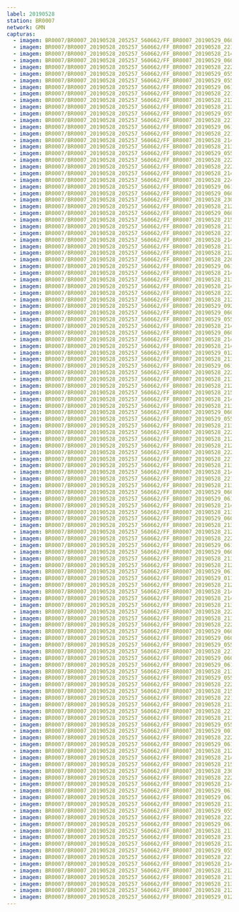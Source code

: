 ```yaml
---
label: 20190528
station: BR0007
network: GMN
capturas:
  - imagem: BR0007/BR0007_20190528_205257_560662/FF_BR0007_20190529_060002_316_0593152.fits_maxpixel.jpg
  - imagem: BR0007/BR0007_20190528_205257_560662/FF_BR0007_20190528_221219_699_0091648.fits_maxpixel.jpg
  - imagem: BR0007/BR0007_20190528_205257_560662/FF_BR0007_20190528_214712_053_0062720.fits_maxpixel.jpg
  - imagem: BR0007/BR0007_20190528_205257_560662/FF_BR0007_20190529_060532_385_0599808.fits_maxpixel.jpg
  - imagem: BR0007/BR0007_20190528_205257_560662/FF_BR0007_20190528_222205_603_0102656.fits_maxpixel.jpg
  - imagem: BR0007/BR0007_20190528_205257_560662/FF_BR0007_20190529_055534_481_0588032.fits_maxpixel.jpg
  - imagem: BR0007/BR0007_20190528_205257_560662/FF_BR0007_20190529_055313_959_0585472.fits_maxpixel.jpg
  - imagem: BR0007/BR0007_20190528_205257_560662/FF_BR0007_20190529_061017_522_0605440.fits_maxpixel.jpg
  - imagem: BR0007/BR0007_20190528_205257_560662/FF_BR0007_20190528_221922_583_0099584.fits_maxpixel.jpg
  - imagem: BR0007/BR0007_20190528_205257_560662/FF_BR0007_20190528_212840_316_0041216.fits_maxpixel.jpg
  - imagem: BR0007/BR0007_20190528_205257_560662/FF_BR0007_20190528_213104_834_0044032.fits_maxpixel.jpg
  - imagem: BR0007/BR0007_20190528_205257_560662/FF_BR0007_20190529_055918_858_0592384.fits_maxpixel.jpg
  - imagem: BR0007/BR0007_20190528_205257_560662/FF_BR0007_20190528_221612_693_0096000.fits_maxpixel.jpg
  - imagem: BR0007/BR0007_20190528_205257_560662/FF_BR0007_20190529_061920_920_0615424.fits_maxpixel.jpg
  - imagem: BR0007/BR0007_20190528_205257_560662/FF_BR0007_20190528_221434_618_0094208.fits_maxpixel.jpg
  - imagem: BR0007/BR0007_20190528_205257_560662/FF_BR0007_20190528_214548_209_0061184.fits_maxpixel.jpg
  - imagem: BR0007/BR0007_20190528_205257_560662/FF_BR0007_20190528_213024_264_0043264.fits_maxpixel.jpg
  - imagem: BR0007/BR0007_20190528_205257_560662/FF_BR0007_20190529_055258_303_0585216.fits_maxpixel.jpg
  - imagem: BR0007/BR0007_20190528_205257_560662/FF_BR0007_20190528_222113_003_0101632.fits_maxpixel.jpg
  - imagem: BR0007/BR0007_20190528_205257_560662/FF_BR0007_20190528_222723_758_0108544.fits_maxpixel.jpg
  - imagem: BR0007/BR0007_20190528_205257_560662/FF_BR0007_20190528_214615_142_0061696.fits_maxpixel.jpg
  - imagem: BR0007/BR0007_20190528_205257_560662/FF_BR0007_20190528_224056_119_0123904.fits_maxpixel.jpg
  - imagem: BR0007/BR0007_20190528_205257_560662/FF_BR0007_20190529_061446_147_0610560.fits_maxpixel.jpg
  - imagem: BR0007/BR0007_20190528_205257_560662/FF_BR0007_20190529_060438_881_0598784.fits_maxpixel.jpg
  - imagem: BR0007/BR0007_20190528_205257_560662/FF_BR0007_20190528_230602_718_0152576.fits_maxpixel.jpg
  - imagem: BR0007/BR0007_20190528_205257_560662/FF_BR0007_20190528_212813_017_0040704.fits_maxpixel.jpg
  - imagem: BR0007/BR0007_20190528_205257_560662/FF_BR0007_20190529_060611_561_0600576.fits_maxpixel.jpg
  - imagem: BR0007/BR0007_20190528_205257_560662/FF_BR0007_20190528_215101_960_0067072.fits_maxpixel.jpg
  - imagem: BR0007/BR0007_20190528_205257_560662/FF_BR0007_20190528_213013_013_0043008.fits_maxpixel.jpg
  - imagem: BR0007/BR0007_20190528_205257_560662/FF_BR0007_20190528_221504_389_0094720.fits_maxpixel.jpg
  - imagem: BR0007/BR0007_20190528_205257_560662/FF_BR0007_20190528_214509_338_0060416.fits_maxpixel.jpg
  - imagem: BR0007/BR0007_20190528_205257_560662/FF_BR0007_20190528_213753_243_0051968.fits_maxpixel.jpg
  - imagem: BR0007/BR0007_20190528_205257_560662/FF_BR0007_20190528_212434_091_0036352.fits_maxpixel.jpg
  - imagem: BR0007/BR0007_20190528_205257_560662/FF_BR0007_20190528_220449_943_0082944.fits_maxpixel.jpg
  - imagem: BR0007/BR0007_20190528_205257_560662/FF_BR0007_20190529_061034_214_0605696.fits_maxpixel.jpg
  - imagem: BR0007/BR0007_20190528_205257_560662/FF_BR0007_20190528_214310_689_0058112.fits_maxpixel.jpg
  - imagem: BR0007/BR0007_20190528_205257_560662/FF_BR0007_20190528_213859_124_0053248.fits_maxpixel.jpg
  - imagem: BR0007/BR0007_20190528_205257_560662/FF_BR0007_20190528_214536_877_0060928.fits_maxpixel.jpg
  - imagem: BR0007/BR0007_20190528_205257_560662/FF_BR0007_20190528_222653_808_0108032.fits_maxpixel.jpg
  - imagem: BR0007/BR0007_20190528_205257_560662/FF_BR0007_20190528_212905_025_0041728.fits_maxpixel.jpg
  - imagem: BR0007/BR0007_20190528_205257_560662/FF_BR0007_20190529_092938_622_0814336.fits_maxpixel.jpg
  - imagem: BR0007/BR0007_20190528_205257_560662/FF_BR0007_20190529_060506_109_0599296.fits_maxpixel.jpg
  - imagem: BR0007/BR0007_20190528_205257_560662/FF_BR0007_20190529_055408_338_0586496.fits_maxpixel.jpg
  - imagem: BR0007/BR0007_20190528_205257_560662/FF_BR0007_20190528_214220_447_0057088.fits_maxpixel.jpg
  - imagem: BR0007/BR0007_20190528_205257_560662/FF_BR0007_20190529_060834_473_0603392.fits_maxpixel.jpg
  - imagem: BR0007/BR0007_20190528_205257_560662/FF_BR0007_20190528_214523_474_0060672.fits_maxpixel.jpg
  - imagem: BR0007/BR0007_20190528_205257_560662/FF_BR0007_20190528_214941_206_0065536.fits_maxpixel.jpg
  - imagem: BR0007/BR0007_20190528_205257_560662/FF_BR0007_20190529_012343_680_0305920.fits_maxpixel.jpg
  - imagem: BR0007/BR0007_20190528_205257_560662/FF_BR0007_20190528_213227_911_0045568.fits_maxpixel.jpg
  - imagem: BR0007/BR0007_20190528_205257_560662/FF_BR0007_20190529_061556_628_0611840.fits_maxpixel.jpg
  - imagem: BR0007/BR0007_20190528_205257_560662/FF_BR0007_20190528_222233_949_0103168.fits_maxpixel.jpg
  - imagem: BR0007/BR0007_20190528_205257_560662/FF_BR0007_20190528_213535_156_0049152.fits_maxpixel.jpg
  - imagem: BR0007/BR0007_20190528_205257_560662/FF_BR0007_20190528_212250_241_0034304.fits_maxpixel.jpg
  - imagem: BR0007/BR0007_20190528_205257_560662/FF_BR0007_20190528_215138_418_0067840.fits_maxpixel.jpg
  - imagem: BR0007/BR0007_20190528_205257_560662/FF_BR0007_20190528_214100_773_0055552.fits_maxpixel.jpg
  - imagem: BR0007/BR0007_20190528_205257_560662/FF_BR0007_20190528_213640_396_0050432.fits_maxpixel.jpg
  - imagem: BR0007/BR0007_20190528_205257_560662/FF_BR0007_20190529_060130_518_0594944.fits_maxpixel.jpg
  - imagem: BR0007/BR0007_20190528_205257_560662/FF_BR0007_20190529_055945_907_0592896.fits_maxpixel.jpg
  - imagem: BR0007/BR0007_20190528_205257_560662/FF_BR0007_20190528_213052_236_0043776.fits_maxpixel.jpg
  - imagem: BR0007/BR0007_20190528_205257_560662/FF_BR0007_20190528_222223_464_0102912.fits_maxpixel.jpg
  - imagem: BR0007/BR0007_20190528_205257_560662/FF_BR0007_20190528_212748_643_0040192.fits_maxpixel.jpg
  - imagem: BR0007/BR0007_20190528_205257_560662/FF_BR0007_20190528_212304_511_0034560.fits_maxpixel.jpg
  - imagem: BR0007/BR0007_20190528_205257_560662/FF_BR0007_20190528_222533_491_0106496.fits_maxpixel.jpg
  - imagem: BR0007/BR0007_20190528_205257_560662/FF_BR0007_20190528_221557_896_0095744.fits_maxpixel.jpg
  - imagem: BR0007/BR0007_20190528_205257_560662/FF_BR0007_20190528_213914_793_0053504.fits_maxpixel.jpg
  - imagem: BR0007/BR0007_20190528_205257_560662/FF_BR0007_20190528_214815_569_0064000.fits_maxpixel.jpg
  - imagem: BR0007/BR0007_20190528_205257_560662/FF_BR0007_20190528_221329_177_0092928.fits_maxpixel.jpg
  - imagem: BR0007/BR0007_20190528_205257_560662/FF_BR0007_20190528_213616_887_0049920.fits_maxpixel.jpg
  - imagem: BR0007/BR0007_20190528_205257_560662/FF_BR0007_20190529_060939_644_0604672.fits_maxpixel.jpg
  - imagem: BR0007/BR0007_20190528_205257_560662/FF_BR0007_20190529_061951_016_0615936.fits_maxpixel.jpg
  - imagem: BR0007/BR0007_20190528_205257_560662/FF_BR0007_20190528_214925_302_0065280.fits_maxpixel.jpg
  - imagem: BR0007/BR0007_20190528_205257_560662/FF_BR0007_20190528_213806_717_0052224.fits_maxpixel.jpg
  - imagem: BR0007/BR0007_20190528_205257_560662/FF_BR0007_20190529_060810_435_0602880.fits_maxpixel.jpg
  - imagem: BR0007/BR0007_20190528_205257_560662/FF_BR0007_20190528_213442_992_0048128.fits_maxpixel.jpg
  - imagem: BR0007/BR0007_20190528_205257_560662/FF_BR0007_20190528_212709_107_0039424.fits_maxpixel.jpg
  - imagem: BR0007/BR0007_20190528_205257_560662/FF_BR0007_20190528_222548_661_0106752.fits_maxpixel.jpg
  - imagem: BR0007/BR0007_20190528_205257_560662/FF_BR0007_20190529_061222_699_0607744.fits_maxpixel.jpg
  - imagem: BR0007/BR0007_20190528_205257_560662/FF_BR0007_20190529_060350_683_0597760.fits_maxpixel.jpg
  - imagem: BR0007/BR0007_20190528_205257_560662/FF_BR0007_20190528_213520_702_0048896.fits_maxpixel.jpg
  - imagem: BR0007/BR0007_20190528_205257_560662/FF_BR0007_20190528_212602_669_0038144.fits_maxpixel.jpg
  - imagem: BR0007/BR0007_20190528_205257_560662/FF_BR0007_20190529_061808_044_0614144.fits_maxpixel.jpg
  - imagem: BR0007/BR0007_20190528_205257_560662/FF_BR0007_20190529_011943_945_0301568.fits_maxpixel.jpg
  - imagem: BR0007/BR0007_20190528_205257_560662/FF_BR0007_20190528_212342_319_0035328.fits_maxpixel.jpg
  - imagem: BR0007/BR0007_20190528_205257_560662/FF_BR0007_20190528_214955_371_0065792.fits_maxpixel.jpg
  - imagem: BR0007/BR0007_20190528_205257_560662/FF_BR0007_20190528_214351_325_0058880.fits_maxpixel.jpg
  - imagem: BR0007/BR0007_20190528_205257_560662/FF_BR0007_20190528_213119_708_0044288.fits_maxpixel.jpg
  - imagem: BR0007/BR0007_20190528_205257_560662/FF_BR0007_20190528_222317_643_0103936.fits_maxpixel.jpg
  - imagem: BR0007/BR0007_20190528_205257_560662/FF_BR0007_20190528_213217_704_0045312.fits_maxpixel.jpg
  - imagem: BR0007/BR0007_20190528_205257_560662/FF_BR0007_20190528_222628_470_0107520.fits_maxpixel.jpg
  - imagem: BR0007/BR0007_20190528_205257_560662/FF_BR0007_20190529_060728_314_0602112.fits_maxpixel.jpg
  - imagem: BR0007/BR0007_20190528_205257_560662/FF_BR0007_20190529_060822_737_0603136.fits_maxpixel.jpg
  - imagem: BR0007/BR0007_20190528_205257_560662/FF_BR0007_20190529_055724_492_0590080.fits_maxpixel.jpg
  - imagem: BR0007/BR0007_20190528_205257_560662/FF_BR0007_20190528_221637_704_0096512.fits_maxpixel.jpg
  - imagem: BR0007/BR0007_20190528_205257_560662/FF_BR0007_20190529_060415_143_0598272.fits_maxpixel.jpg
  - imagem: BR0007/BR0007_20190528_205257_560662/FF_BR0007_20190529_061337_583_0609280.fits_maxpixel.jpg
  - imagem: BR0007/BR0007_20190528_205257_560662/FF_BR0007_20190528_213253_648_0046080.fits_maxpixel.jpg
  - imagem: BR0007/BR0007_20190528_205257_560662/FF_BR0007_20190529_055517_854_0587776.fits_maxpixel.jpg
  - imagem: BR0007/BR0007_20190528_205257_560662/FF_BR0007_20190528_222614_607_0107264.fits_maxpixel.jpg
  - imagem: BR0007/BR0007_20190528_205257_560662/FF_BR0007_20190528_215338_328_0070144.fits_maxpixel.jpg
  - imagem: BR0007/BR0007_20190528_205257_560662/FF_BR0007_20190528_221732_942_0097536.fits_maxpixel.jpg
  - imagem: BR0007/BR0007_20190528_205257_560662/FF_BR0007_20190528_213702_193_0050944.fits_maxpixel.jpg
  - imagem: BR0007/BR0007_20190528_205257_560662/FF_BR0007_20190528_221852_913_0099072.fits_maxpixel.jpg
  - imagem: BR0007/BR0007_20190528_205257_560662/FF_BR0007_20190528_213629_354_0050176.fits_maxpixel.jpg
  - imagem: BR0007/BR0007_20190528_205257_560662/FF_BR0007_20190529_055437_634_0587008.fits_maxpixel.jpg
  - imagem: BR0007/BR0007_20190528_205257_560662/FF_BR0007_20190529_001840_733_0232960.fits_maxpixel.jpg
  - imagem: BR0007/BR0007_20190528_205257_560662/FF_BR0007_20190528_222641_505_0107776.fits_maxpixel.jpg
  - imagem: BR0007/BR0007_20190528_205257_560662/FF_BR0007_20190529_061047_119_0605952.fits_maxpixel.jpg
  - imagem: BR0007/BR0007_20190528_205257_560662/FF_BR0007_20190528_212916_025_0041984.fits_maxpixel.jpg
  - imagem: BR0007/BR0007_20190528_205257_560662/FF_BR0007_20190528_214417_662_0059392.fits_maxpixel.jpg
  - imagem: BR0007/BR0007_20190528_205257_560662/FF_BR0007_20190528_215020_164_0066304.fits_maxpixel.jpg
  - imagem: BR0007/BR0007_20190528_205257_560662/FF_BR0007_20190528_230425_506_0150784.fits_maxpixel.jpg
  - imagem: BR0007/BR0007_20190528_205257_560662/FF_BR0007_20190528_222737_705_0108800.fits_maxpixel.jpg
  - imagem: BR0007/BR0007_20190528_205257_560662/FF_BR0007_20190528_214113_455_0055808.fits_maxpixel.jpg
  - imagem: BR0007/BR0007_20190528_205257_560662/FF_BR0007_20190529_061639_627_0612608.fits_maxpixel.jpg
  - imagem: BR0007/BR0007_20190528_205257_560662/FF_BR0007_20190529_061210_331_0607488.fits_maxpixel.jpg
  - imagem: BR0007/BR0007_20190528_205257_560662/FF_BR0007_20190528_213713_914_0051200.fits_maxpixel.jpg
  - imagem: BR0007/BR0007_20190528_205257_560662/FF_BR0007_20190529_055204_288_0584192.fits_maxpixel.jpg
  - imagem: BR0007/BR0007_20190528_205257_560662/FF_BR0007_20190528_222047_359_0101120.fits_maxpixel.jpg
  - imagem: BR0007/BR0007_20190528_205257_560662/FF_BR0007_20190529_061755_374_0613888.fits_maxpixel.jpg
  - imagem: BR0007/BR0007_20190528_205257_560662/FF_BR0007_20190528_213202_907_0045056.fits_maxpixel.jpg
  - imagem: BR0007/BR0007_20190528_205257_560662/FF_BR0007_20190528_231832_549_0166912.fits_maxpixel.jpg
  - imagem: BR0007/BR0007_20190528_205257_560662/FF_BR0007_20190528_212448_332_0036608.fits_maxpixel.jpg
  - imagem: BR0007/BR0007_20190528_205257_560662/FF_BR0007_20190529_055450_539_0587264.fits_maxpixel.jpg
  - imagem: BR0007/BR0007_20190528_205257_560662/FF_BR0007_20190528_221906_880_0099328.fits_maxpixel.jpg
  - imagem: BR0007/BR0007_20190528_205257_560662/FF_BR0007_20190528_214208_880_0056832.fits_maxpixel.jpg
  - imagem: BR0007/BR0007_20190528_205257_560662/FF_BR0007_20190528_212329_092_0035072.fits_maxpixel.jpg
  - imagem: BR0007/BR0007_20190528_205257_560662/FF_BR0007_20190528_213739_816_0051712.fits_maxpixel.jpg
  - imagem: BR0007/BR0007_20190528_205257_560662/FF_BR0007_20190528_213239_606_0045824.fits_maxpixel.jpg
  - imagem: BR0007/BR0007_20190528_205257_560662/FF_BR0007_20190528_212720_883_0039680.fits_maxpixel.jpg
  - imagem: BR0007/BR0007_20190528_205257_560662/FF_BR0007_20190529_012138_065_0303616.fits_maxpixel.jpg
---
```

